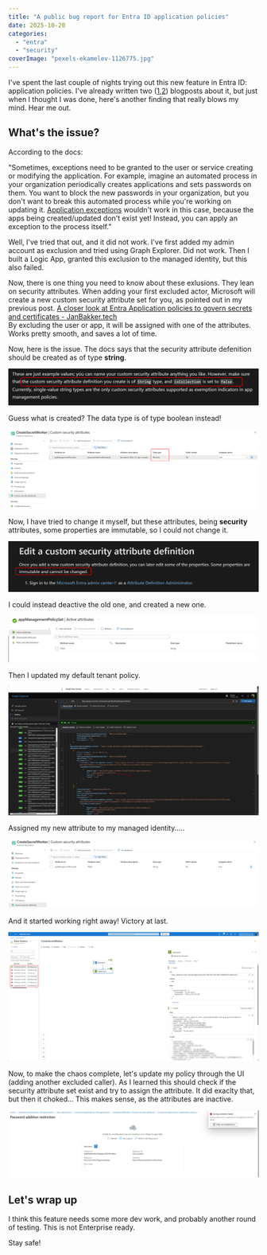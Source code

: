 ```yaml
---
title: "A public bug report for Entra ID application policies"
date: 2025-10-20
categories: 
  - "entra"
  - "security"
coverImage: "pexels-ekamelev-1126775.jpg"
---
```


I've spent the last couple of nights trying out this new feature in Entra ID: application policies. I've already written two ([1](https://janbakker.tech/no-your-nhis-cant-use-passwords-either/),[2](https://janbakker.tech/a-closer-look-at-entra-application-policies-to-govern-secrets-and-certificates/)) blogposts about it, but just when I thought I was done, here's another finding that really blows my mind. Hear me out.

## What's the issue?

According to the docs:  
  
"Sometimes, exceptions need to be granted to the user or service creating or modifying the application. For example, imagine an automated process in your organization periodically creates applications and sets passwords on them. You want to block the new passwords in your organization, but you don't want to break this automated process while you're working on updating it. [Application exceptions](https://learn.microsoft.com/en-us/entra/identity/enterprise-apps/configure-app-management-policies?tabs=graph#grant-an-exception-to-an-application) wouldn't work in this case, because the apps being created/updated don't exist yet! Instead, you can apply an exception to the process itself."

Well, I've tried that out, and it did not work. I've first added my admin account as exclusion and tried using Graph Explorer. Did not work. Then I built a Logic App, granted this exclusion to the managed identity, but this also failed.

Now, there is one thing you need to know about these exlusions. They lean on security attributes. When adding your first excluded actor, Microsoft will create a new custom security attribute set for you, as pointed out in my previous post. [A closer look at Entra Application policies to govern secrets and certificates - JanBakker.tech](https://janbakker.tech/a-closer-look-at-entra-application-policies-to-govern-secrets-and-certificates/)  
By excluding the user or app, it will be assigned with one of the attributes. Works pretty smooth, and saves a lot of time.

Now, here is the issue. The docs says that the security attribute defenition should be created as of type **string**.

![](images/image-53.png)

Guess what is created? The data type is of type boolean instead!

![](images/image-54-scaled.png)

Now, I have tried to change it myself, but these attributes, being **security** attributes, some properties are immutable, so I could not change it.

![](images/image-61.png)

I could instead deactive the old one, and created a new one.

![](images/image-57-scaled.png)

  
Then I updated my default tenant policy.

![](images/image-58-scaled.png)

Assigned my new attribute to my managed identity.....

![](images/image-59-scaled.png)

And it started working right away! Victory at last.

![](images/image-56-scaled.png)

Now, to make the chaos complete, let's update my policy through the UI (adding another excluded caller). As I learned this should check if the security attribute set exist and try to assign the attribute. It did exaclty that, but then it choked... This makes sense, as the attributes are inactive.

![](images/image-60-scaled.png)

## Let's wrap up

I think this feature needs some more dev work, and probably another round of testing. This is not Enterprise ready.

Stay safe!
